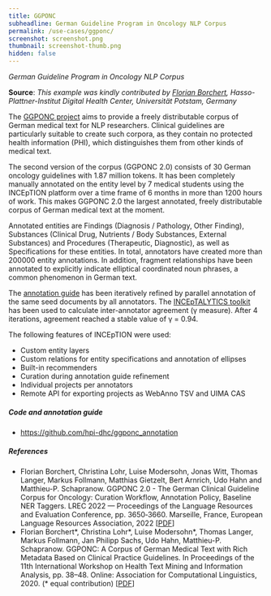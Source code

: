 ```yaml
---
title: GGPONC
subheadline: German Guideline Program in Oncology NLP Corpus
permalink: /use-cases/ggponc/
screenshot: screenshot.png
thumbnail: screenshot-thumb.png
hidden: false
---
```


<i>German Guideline Program in Oncology NLP Corpus</i>


**Source**: <i>This example was kindly contributed by 
<a href="https://florianborchert.de/">Florian Borchert</a>,
 Hasso-Plattner-Institut Digital Health Center, Universität Potstam, Germany</i>

The [GGPONC project][1] aims to provide a freely distributable corpus of German medical text for NLP researchers. Clinical guidelines are particularly suitable to create such corpora, as they contain no protected health information (PHI), which distinguishes them from other kinds of medical text.

The second version of the corpus (GGPONC 2.0) consists of 30 German oncology guidelines with 1.87 million tokens. It has been completely manually annotated on the entity level by 7 medical students using the INCEpTION platform over a time frame of 6 months in more than 1200 hours of work. This makes GGPONC 2.0 the largest annotated, freely distributable corpus of German medical text at the moment.

Annotated entities are Findings (Diagnosis / Pathology, Other Finding), Substances (Clinical Drug, Nutrients / Body Substances, External Substances) and Procedures (Therapeutic, Diagnostic), as well as Specifications for these entities. In total, annotators have created more than 200000 entity annotations. In addition, fragment relationships have been annotated to explicitly indicate elliptical coordinated noun phrases, a common phenomenon in German text.

The [annotation guide][3] has been iteratively refined by parallel annotation of the same seed documents by all annotators. The [INCEpTALYTICS toolkit][2] has been used to calculate inter-annotator agreement (γ measure). After 4 iterations, agreement reached a stable value of γ = 0.94.

The following features of INCEpTION were used:
* Custom entity layers
* Custom relations for entity specifications and annotation of ellipses
* Built-in recommenders
* Curation during annotation guide refinement
* Individual projects per annotators
* Remote API for exporting projects as WebAnno TSV and UIMA CAS

##### Code and annotation guide

* https://github.com/hpi-dhc/ggponc_annotation 

##### References

* Florian Borchert, Christina Lohr, Luise Modersohn, Jonas Witt, Thomas Langer, Markus Follmann, Matthias Gietzelt, Bert Arnrich, Udo Hahn and Matthieu-P. Schapranow. 
  GGPONC 2.0 - The German Clinical Guideline Corpus for Oncology: Curation Workflow, Annotation Policy, Baseline NER Taggers. 
  LREC 2022 — Proceedings of the Language Resources and Evaluation Conference, pp. 3650‑3660. 
  Marseille, France, European Language Resources Association, 2022 
  [[PDF](http://www.lrec-conf.org/proceedings/lrec2022/pdf/2022.lrec-1.389.pdf)]
* Florian Borchert\*, Christina Lohr\*, Luise Modersohn\*, Thomas Langer, Markus Follmann, Jan Philipp Sachs, Udo Hahn, Matthieu-P. Schapranow. 
  GGPONC: A Corpus of German Medical Text with Rich Metadata Based on Clinical Practice Guidelines. 
  In Proceedings of the 11th International Workshop on Health Text Mining and Information Analysis, pp. 38–48. 
  Online: Association for Computational Linguistics, 2020. (\* equal contribution) 
  [[PDF](https://www.aclweb.org/anthology/2020.louhi-1.5)]

[1]: https://www.leitlinienprogramm-onkologie.de/projekte/ggponc-english/
[2]: https://github.com/ltl-ude/inceptalytics
[3]: https://github.com/hpi-dhc/ggponc_annotation 

